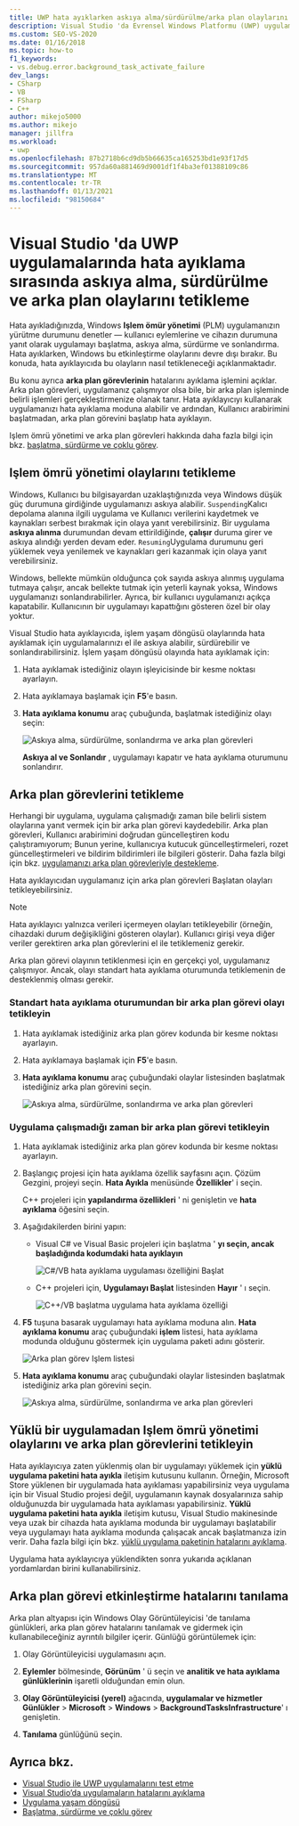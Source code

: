 ```yaml
---
title: UWP hata ayıklarken askıya alma/sürdürülme/arka plan olaylarını Tetikle
description: Visual Studio 'da Evrensel Windows Platformu (UWP) uygulamalarında hata ayıklama sırasında askıya alma, sürdürülme ve arka plan olaylarının nasıl tetikleneceğini inceleyin.
ms.custom: SEO-VS-2020
ms.date: 01/16/2018
ms.topic: how-to
f1_keywords:
- vs.debug.error.background_task_activate_failure
dev_langs:
- CSharp
- VB
- FSharp
- C++
author: mikejo5000
ms.author: mikejo
manager: jillfra
ms.workload:
- uwp
ms.openlocfilehash: 87b2718b6cd9db5b66635ca165253bd1e93f17d5
ms.sourcegitcommit: 957da60a881469d9001df1f4ba3ef01388109c86
ms.translationtype: MT
ms.contentlocale: tr-TR
ms.lasthandoff: 01/13/2021
ms.locfileid: "98150684"
---
```

# <a name="how-to-trigger-suspend-resume-and-background-events-while-debugging-uwp-apps-in-visual-studio"></a>Visual Studio 'da UWP uygulamalarında hata ayıklama sırasında askıya alma, sürdürülme ve arka plan olaylarını tetikleme

Hata ayıkladığınızda, Windows **Işlem ömür yönetimi** (PLM) uygulamanızın yürütme durumunu denetler — kullanıcı eylemlerine ve cihazın durumuna yanıt olarak uygulamayı başlatma, askıya alma, sürdürme ve sonlandırma. Hata ayıklarken, Windows bu etkinleştirme olaylarını devre dışı bırakır. Bu konuda, hata ayıklayıcıda bu olayların nasıl tetikleneceği açıklanmaktadır.

Bu konu ayrıca **arka plan görevlerinin** hatalarını ayıklama işlemini açıklar. Arka plan görevleri, uygulamanız çalışmıyor olsa bile, bir arka plan işleminde belirli işlemleri gerçekleştirmenize olanak tanır. Hata ayıklayıcıyı kullanarak uygulamanızı hata ayıklama moduna alabilir ve ardından, Kullanıcı arabirimini başlatmadan, arka plan görevini başlatıp hata ayıklayın.

Işlem ömrü yönetimi ve arka plan görevleri hakkında daha fazla bilgi için bkz. [başlatma, sürdürme ve çoklu görev](/windows/uwp/launch-resume/index).

## <a name="trigger-process-lifetime-management-events"></a><a name="BKMK_Trigger_Process_Lifecycle_Management_events"></a> Işlem ömrü yönetimi olaylarını tetikleme
 Windows, Kullanıcı bu bilgisayardan uzaklaştığınızda veya Windows düşük güç durumuna girdiğinde uygulamanızı askıya alabilir. `Suspending`Kalıcı depolama alanına ilgili uygulama ve Kullanıcı verilerini kaydetmek ve kaynakları serbest bırakmak için olaya yanıt verebilirsiniz. Bir uygulama **askıya alınma** durumundan devam ettirildiğinde, **çalışır** duruma girer ve askıya alındığı yerden devam eder. `Resuming`Uygulama durumunu geri yüklemek veya yenilemek ve kaynakları geri kazanmak için olaya yanıt verebilirsiniz.

 Windows, bellekte mümkün olduğunca çok sayıda askıya alınmış uygulama tutmaya çalışır, ancak bellekte tutmak için yeterli kaynak yoksa, Windows uygulamanızı sonlandırabilirler. Ayrıca, bir kullanıcı uygulamanızı açıkça kapatabilir. Kullanıcının bir uygulamayı kapattığını gösteren özel bir olay yoktur.

 Visual Studio hata ayıklayıcıda, işlem yaşam döngüsü olaylarında hata ayıklamak için uygulamalarınızı el ile askıya alabilir, sürdürebilir ve sonlandırabilirsiniz. İşlem yaşam döngüsü olayında hata ayıklamak için:

1. Hata ayıklamak istediğiniz olayın işleyicisinde bir kesme noktası ayarlayın.

2. Hata ayıklamaya başlamak için **F5**'e basın.

3. **Hata ayıklama konumu** araç çubuğunda, başlatmak istediğiniz olayı seçin:

     ![Askıya alma, sürdürülme, sonlandırma ve arka plan görevleri](../debugger/media/dbg_suspendresumebackground.png)

     **Askıya al ve Sonlandır** , uygulamayı kapatır ve hata ayıklama oturumunu sonlandırır.

## <a name="trigger-background-tasks"></a><a name="BKMK_Trigger_background_tasks"></a> Arka plan görevlerini tetikleme
 Herhangi bir uygulama, uygulama çalışmadığı zaman bile belirli sistem olaylarına yanıt vermek için bir arka plan görevi kaydedebilir. Arka plan görevleri, Kullanıcı arabirimini doğrudan güncelleştiren kodu çalıştıramıyorum; Bunun yerine, kullanıcıya kutucuk güncelleştirmeleri, rozet güncelleştirmeleri ve bildirim bildirimleri ile bilgileri gösterir. Daha fazla bilgi için bkz. [uygulamanızı arka plan görevleriyle destekleme](/previous-versions/windows/apps/hh977046(v=win.10)).

 Hata ayıklayıcıdan uygulamanız için arka plan görevleri Başlatan olayları tetikleyebilirsiniz.

> [!NOTE]
> Hata ayıklayıcı yalnızca verileri içermeyen olayları tetikleyebilir (örneğin, cihazdaki durum değişikliğini gösteren olaylar). Kullanıcı girişi veya diğer veriler gerektiren arka plan görevlerini el ile tetiklemeniz gerekir.

 Arka plan görevi olayının tetiklenmesi için en gerçekçi yol, uygulamanız çalışmıyor. Ancak, olayı standart hata ayıklama oturumunda tetiklemenin de desteklenmiş olması gerekir.

### <a name="trigger-a-background-task-event-from-a-standard-debug-session"></a><a name="BKMK_Trigger_a_background_task_event_from_a_standard_debug_session"></a> Standart hata ayıklama oturumundan bir arka plan görevi olayı tetikleyin

1. Hata ayıklamak istediğiniz arka plan görev kodunda bir kesme noktası ayarlayın.

2. Hata ayıklamaya başlamak için **F5**'e basın.

3. **Hata ayıklama konumu** araç çubuğundaki olaylar listesinden başlatmak istediğiniz arka plan görevini seçin.

     ![Askıya alma, sürdürülme, sonlandırma ve arka plan görevleri](../debugger/media/dbg_suspendresumebackground.png)

### <a name="trigger-a-background-task-when-the-app-is-not-running"></a><a name="BKMK_Trigger_a_background_task_when_the_app_is_not_running"></a> Uygulama çalışmadığı zaman bir arka plan görevi tetikleyin

1. Hata ayıklamak istediğiniz arka plan görev kodunda bir kesme noktası ayarlayın.

2. Başlangıç projesi için hata ayıklama özellik sayfasını açın. Çözüm Gezgini, projeyi seçin. **Hata Ayıkla** menüsünde **Özellikler**' i seçin.

     C++ projeleri için **yapılandırma özellikleri** ' ni genişletin ve **hata ayıklama** öğesini seçin.

3. Aşağıdakilerden birini yapın:

    - Visual C# ve Visual Basic projeleri için başlatma ' **yı seçin, ancak başladığında kodumdaki hata ayıklayın**

         ![C&#35;&#47;VB hata ayıklama uygulaması özelliğini Başlat](../debugger/media/dbg_csvb_dontlaunchapp.png "DBG_CsVb_DontLaunchApp")

    - C++ projeleri için, **Uygulamayı Başlat** listesinden **Hayır** ' ı seçin.

         ![C&#43;&#43;&#47;VB başlatma uygulama hata ayıklama özelliği](../debugger/media/dbg_cppjs_dontlaunchapp.png "DBG_CppJs_DontLaunchApp")

4. **F5** tuşuna basarak uygulamayı hata ayıklama moduna alın. **Hata ayıklama konumu** araç çubuğundaki **işlem** listesi, hata ayıklama modunda olduğunu göstermek için uygulama paketi adını gösterir.

     ![Arka plan görev Işlem listesi](../debugger/media/dbg_backgroundtask_processlist.png "DBG_BackgroundTask_ProcessList")

5. **Hata ayıklama konumu** araç çubuğundaki olaylar listesinden başlatmak istediğiniz arka plan görevini seçin.

     ![Askıya alma, sürdürülme, sonlandırma ve arka plan görevleri](../debugger/media/dbg_suspendresumebackground.png "DBG_SuspendResumeBackground")

## <a name="trigger-process-lifetime-management-events-and-background-tasks-from-an-installed-app"></a><a name="BKMK_Trigger_Process_Lifetime_Management_events_and_background_tasks_from_an_installed_app"></a> Yüklü bir uygulamadan Işlem ömrü yönetimi olaylarını ve arka plan görevlerini tetikleyin
 Hata ayıklayıcıya zaten yüklenmiş olan bir uygulamayı yüklemek için **yüklü uygulama paketini hata ayıkla** iletişim kutusunu kullanın. Örneğin, Microsoft Store yüklenen bir uygulamada hata ayıklaması yapabilirsiniz veya uygulama için bir Visual Studio projesi değil, uygulamanın kaynak dosyalarınıza sahip olduğunuzda bir uygulamada hata ayıklaması yapabilirsiniz. **Yüklü uygulama paketini hata ayıkla** iletişim kutusu, Visual Studio makinesinde veya uzak bir cihazda hata ayıklama modunda bir uygulamayı başlatabilir veya uygulamayı hata ayıklama modunda çalışacak ancak başlatmanıza izin verir. Daha fazla bilgi için bkz. [yüklü uygulama paketinin hatalarını ayıklama](../debugger/debug-installed-app-package.md).

 Uygulama hata ayıklayıcıya yüklendikten sonra yukarıda açıklanan yordamlardan birini kullanabilirsiniz.

## <a name="diagnosing-background-task-activation-errors"></a><a name="BKMK_Diagnosing_background_task_activation_errors"></a> Arka plan görevi etkinleştirme hatalarını tanılama
 Arka plan altyapısı için Windows Olay Görüntüleyicisi 'de tanılama günlükleri, arka plan görev hatalarını tanılamak ve gidermek için kullanabileceğiniz ayrıntılı bilgiler içerir. Günlüğü görüntülemek için:

1. Olay Görüntüleyicisi uygulamasını açın.

2. **Eylemler** bölmesinde, **Görünüm** ' ü seçin ve **analitik ve hata ayıklama günlüklerinin** işaretli olduğundan emin olun.

3. **Olay Görüntüleyicisi (yerel)** ağacında, **uygulamalar ve hizmetler Günlükler**  >  **Microsoft**  >  **Windows**  >  **BackgroundTasksInfrastructure**' ı genişletin.

4. **Tanılama** günlüğünü seçin.

## <a name="see-also"></a>Ayrıca bkz.
- [Visual Studio ile UWP uygulamalarını test etme](../test/unit-test-your-code.md)
- [Visual Studio’da uygulamaların hatalarını ayıklama](debugging-windows-store-and-windows-universal-apps.md)
- [Uygulama yaşam döngüsü](/windows/uwp/launch-resume/app-lifecycle)
- [Başlatma, sürdürme ve çoklu görev](/windows/uwp/launch-resume/index)
